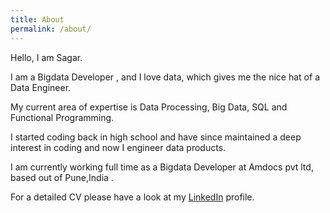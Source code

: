 ```yaml
---
title: About
permalink: /about/
---
```


Hello, I am Sagar.

I am a Bigdata Developer , and I love data, which gives me the nice hat of a Data Engineer.

My current area of expertise is Data Processing, Big Data, SQL and Functional Programming.

I started coding back in high school and have since maintained a deep interest in coding and now I engineer data products.

I am currently working full time as a Bigdata Developer at Amdocs pvt ltd, based out of Pune,India .

For a detailed CV please have a look at my [LinkedIn](https://www.linkedin.com/in/sagar-ingale) profile.
